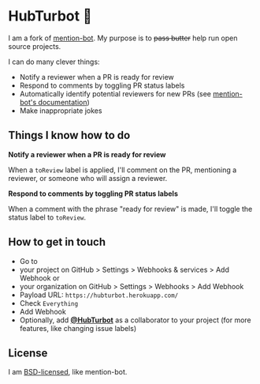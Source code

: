 
# HubTurbot :speech_balloon:

I am a fork of [mention-bot](https://github.com/facebook/mention-bot). My purpose is to ~~pass butter~~ help run open source projects.

I can do many clever things:

- Notify a reviewer when a PR is ready for review
- Respond to comments by toggling PR status labels
- Automatically identify potential reviewers for new PRs (see [mention-bot's documentation](https://github.com/facebook/mention-bot))
- Make inappropriate jokes

## Things I know how to do

**Notify a reviewer when a PR is ready for review**

When a `toReview` label is applied, I'll comment on the PR, mentioning a reviewer, or someone who will assign a reviewer.

**Respond to comments by toggling PR status labels**

When a comment with the phrase "ready for review" is made, I'll toggle the status label to `toReview`.

## How to get in touch

- Go to
 - your project on GitHub > Settings > Webhooks & services > Add Webhook or
 - your organization on GitHub > Settings > Webhooks > Add Webhook
- Payload URL: `https://hubturbot.herokuapp.com/`
- Check `Everything`
- Add Webhook
- Optionally, add [**@HubTurbot**](https://github.com/HubTurbot) as a collaborator to your project (for more features, like changing issue labels)

## License

I am [BSD-licensed](https://github.com/HubTurbot/HubTurbot/blob/master/LICENSE), like mention-bot.
